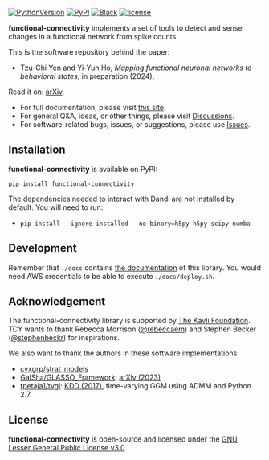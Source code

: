 [![PythonVersion](https://img.shields.io/pypi/pyversions/functional-connectivity.svg)](https://pypi.org/project/functional-connectivity/)
[![PyPI](https://img.shields.io/pypi/v/functional-connectivity)](https://pypi.org/project/functional-connectivity/)
[![Black](https://img.shields.io/badge/code%20style-black-000000.svg)](https://github.com/psf/black)
[![license](https://img.shields.io/badge/license-LGPL-green.svg?style=flat)](https://github.com/junipertcy/functional-connectivity/blob/master/LICENSE)



**functional-connectivity** implements a set of tools to detect and sense changes in a functional network from spike counts

This is the software repository behind the paper:

* Tzu-Chi Yen and Yi-Yun Ho, *Mapping functional neuronal networks to behavioral states*, in preparation (2024).

Read it on: [arXiv](https://arxiv.org/).

* For full documentation, please visit [this site](https://docs.netscied.tw/fc/index.html).
* For general Q&A, ideas, or other things, please visit [Discussions](https://github.com/junipertcy/functional-connectivity/discussions).
* For software-related bugs, issues, or suggestions, please use [Issues](https://github.com/junipertcy/functional-connectivity/issues).


Installation
------------
**functional-connectivity** is available on PyPI:
```
pip install functional-connectivity
```

The dependencies needed to interact with Dandi are not installed by default. You will need to run:
* ```pip install --ignore-installed --no-binary=h5py h5py scipy numba```


Development
-----------
Remember that `./docs` contains [the documentation](https://docs.netscied.tw/fc/index.html) of this library.
You would need AWS credentials to be able to execute `./docs/deploy.sh`.



Acknowledgement
---------------
The functional-connectivity library is supported by [The Kavli Foundation](https://www.kavlifoundation.org/). 
TCY wants to thank Rebecca Morrison ([@rebeccaem](https://github.com/rebeccaem)) and Stephen Becker ([@stephenbeckr](https://github.com/stephenbeckr)) for inspirations. 

We also want to thank the authors in these software implementations:
* [cvxgrp/strat_models](https://github.com/cvxgrp/strat_models)
* [GalSha/GLASSO_Framework](https://github.com/GalSha/GLASSO_Framework): [arXiv (2023)](https://arxiv.org/abs/2205.10027)
* [tpetaja1/tvgl](https://github.com/tpetaja1/tvgl): [KDD (2017)](https://dl.acm.org/doi/10.1145/3097983.3098037), time-varying GGM using ADMM and Python 2.7.

License
-------
**functional-connectivity** is open-source and licensed under the [GNU Lesser General Public License v3.0](https://www.gnu.org/licenses/lgpl-3.0.en.html).
